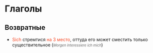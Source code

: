 # Глаголы

## Возвратные

- <span style="color:#F54927">Sich</span> стремтися <span style="color:#F54927">на 3 место</span>, оттуда его может сместить только существительное (<span style="font-size:0.8em;color:#636363">*Morgen interessiere ich mich*</span>)
